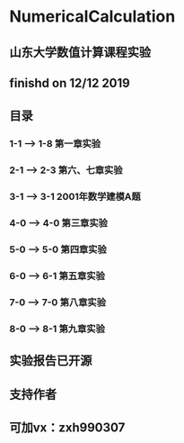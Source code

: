 # NumericalCalculation
## 山东大学数值计算课程实验
## finishd on 12/12 2019
## 目录
### 1-1 --> 1-8 第一章实验
### 2-1 --> 2-3 第六、七章实验
### 3-1 --> 3-1 2001年数学建模A题
### 4-0 --> 4-0 第三章实验
### 5-0 --> 5-0 第四章实验
### 6-0 --> 6-1 第五章实验
### 7-0 --> 7-0 第八章实验
### 8-0 --> 8-1 第九章实验



## 实验报告已开源

## 支持作者

## 可加vx：zxh990307


